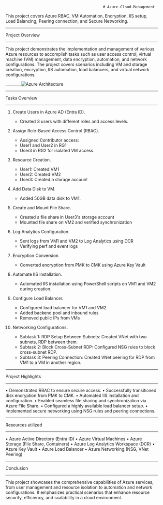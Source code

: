                                                  # Azure-Cloud-Management
This project covers Azure RBAC, VM Automation, Encryption, IIS setup, Load Balancing, Peering connection, and Secure Networking.
____________________________________________________________________________________________________________________________

Project Overview
____________________________________________________________________________________________________________________________

This project demonstrates the implementation and management of various Azure resources to accomplish tasks such as user access control, virtual machine (VM) management, data encryption, automation, and network configurations. The project covers scenarios including VM and storage creation, encryption, IIS automation, load balancers, and virtual network configurations.

________![Azure Architecture](https://github.com/user-attachments/assets/8e6829b6-5a7e-413d-97f3-72227ecc4d57)

____________________________________________________________________________________________________________________

Tasks Overview
____________________________________________________________________________________________________________________________

1. Create Users in Azure AD (Entra ID).
   * Created 3 users with different roles and access levels.

2. Assign Role-Based Access Control (RBAC).
   * Assigned Contributor access:
   * User1 and User2 in RG1
   * User3 in RG2 for isolated VM access

4. Resource Creation.
   * User1: Created VM1
   * User2: Created VM2
   * User3: Created a storage account

5. Add Data Disk to VM.
   * Added 50GB data disk to VM1.

6. Create and Mount File Share.
   *	Created a file share in User3's storage account
   *	Mounted file share on VM2 and verified synchronization

7. Log Analytics Configuration.
   *	Sent logs from VM1 and VM2 to Log Analytics using DCR
   *	Verifying perf and event logs

8. Encryption Conversion.
   * Converted encryption from PMK to CMK using Azure Key Vault

9. Automate IIS Installation.
    * Automated IIS installation using PowerShell scripts on VM1 and VM2 during creation.

11. Configure Load Balancer.
    * Configured load balancer for VM1 and VM2
    * Added backend pool and inbound rules
    * Removed public IPs from VMs

12. Networking Configurations.
    * Subtask 1: RDP Setup Between Subnets: Created VNet with two subnets, RDP between them.
    * Subtask 2: Block Cross-Subnet RDP: Configured NSG rules to block cross-subnet RDP.
    * Subtask 3: Peering Connection: Created VNet peering for RDP from VM1 to a VM in another region.

____________________________________________________________________________________________________________________________

Project Highlights
____________________________________________________________________________________________________________________________

•	Demonstrated RBAC to ensure secure access.
•	Successfully transitioned disk encryption from PMK to CMK.
•	Automated IIS installation and configuration.
•	Enabled seamless file sharing and synchronization via Azure File Share.
•	Configured a highly available load balancer setup.
•	Implemented secure networking using NSG rules and peering connections.
____________________________________________________________________________________________________________________________

Resources utilized
____________________________________________________________________________________________________________________________

•	Azure Active Directory (Entra ID)
•	Azure Virtual Machines
•	Azure Storage (File Share, Containers)
•	Azure Log Analytics Workspace (DCR)
•	Azure Key Vault
•	Azure Load Balancer
•	Azure Networking (NSG, VNet Peering)
____________________________________________________________________________________________________________________________

Conclusion
____________________________________________________________________________________________________________________________

This project showcases the comprehensive capabilities of Azure services, from user management and resource isolation to automation and network configurations. It emphasizes practical scenarios that enhance resource security, efficiency, and scalability in a cloud environment.

